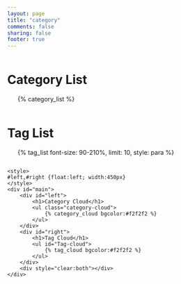 ```yaml
---
layout: page
title: "category"
comments: false
sharing: false
footer: true
---
```


<div id='Category-cloud'>
    <style>
    #left,#right {float:left; width:450px}
    </style>
    <div id="main">
        <div id="left">
             <h1>Category List</h1>
             <ul id="categories">
                 {% category_list %}
             </ul>
        </div>
        <div id="right">
            <h1>Tag List</h1>
            <ul class="tag-cloud">
                {% tag_list font-size: 90-210%, limit: 10, style: para %}
            </ul>
        </div>
        <div style="clear:both"></div>
    </div>
    
    <style>
    #left,#right {float:left; width:450px}
    </style>
    <div id="main">
        <div id="left">
            <h1>Category Cloud</h1>
            <ul class="category-cloud">
                {% category_cloud bgcolor:#f2f2f2 %}
            </ul>
        </div>
        <div id="right">
            <h1>Tag Cloud</h1>
            <ul id="Tag-cloud">
                {% tag_cloud bgcolor:#f2f2f2 %}
            </ul>
        </div>
        <div style="clear:both"></div>
    </div>
</div>